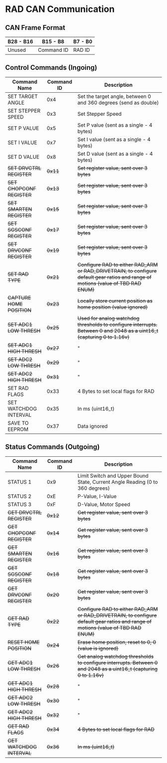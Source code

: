 # RAD CAN Communication

## CAN Frame Format
| **B28 - B16** | **B15 - B8** | **B7 - B0** |
|-----------|----------|---------|
| Unused | Command ID | RAD ID |

## Control Commands (Ingoing)
| **Command Name** | **Command ID** | **Description**
|--------------|------------|-----------|
|SET TARGET ANGLE | 0x4 | Set the target angle, between 0 and 360 degrees (send as double)|
|SET STEPPER SPEED | 0x3 | Set Stepper Speed |
|SET P VALUE | 0x5 | Set P value (sent as a single - 4 bytes)|
|SET I VALUE | 0x7 | Set I value (sent as a single - 4 bytes)|
|SET D VALUE | 0x8 | Set D value (sent as a single - 4 bytes)|
|~~SET DRVCTRL REGISTER~~| ~~0x11~~ | ~~Set register value, sent over 3 bytes~~|
|~~SET CHOPCONF REGISTER~~ | ~~0x13~~ | ~~Set register value, sent over 3 bytes~~|
|~~SET SMARTEN REGISTER~~ | ~~0x15~~ | ~~Set register value, sent over 3 bytes~~|
|~~SET SGSCONF REGISTER~~ | ~~0x17~~ | ~~Set register value, sent over 3 bytes~~|
|~~SET DRVCONF REGISTER~~ | ~~0x19~~ | ~~Set register value, sent over 3 bytes~~|
|~~SET RAD TYPE~~ | ~~0x21~~ | ~~Configure RAD to either RAD_ARM or RAD_DRIVETRAIN, to configure default gear ratios and range of motions (value of TBD RAD ENUM)~~|
|~~CAPTURE HOME POSITION~~ | ~~0x23~~ | ~~Locally store current position as home position (value ignored)~~|
|~~SET ADC1 LOW THRESH~~ | ~~0x25~~ | ~~Used for analog watchdog thresholds to configure interrupts. Between 0 and 2048 as a uint16_t (capturing 0 to 1.16v)~~|
|~~SET ADC1 HIGH THRESH~~ | ~~0x27~~ | " | 
|~~SET ADC2 LOW THRESH~~ | ~~0x29~~ | " | 
|~~SET ADC2 HIGH THRESH~~ | ~~0x31~~ | " |
|SET RAD FLAGS | 0x33 | 4 Bytes to set local flags for RAD|
|SET WATCHDOG INTERVAL | 0x35 | In ms (uint16_t)|
|SAVE TO EEPROM | 0x37 | Data ignored 

## Status Commands (Outgoing)
| **Command Name** | **Command ID** | **Description**
|--------------|------------|-----------|
|STATUS 1 | 0x9 |Limit Switch and Upper Bound State, Current Angle Reading (0 to 360 degrees) |
|STATUS 2 | 0xE | P-Value, I-Value|
|STATUS 3| 0xF | D-Value, Motor Speed|
|~~GET DRVCTRL REGISTER~~ | ~~0x12~~ | ~~Get register value, sent over 3 bytes~~|
|~~GET CHOPCONF REGISTER~~ | ~~0x14~~ | ~~Get register value, sent over 3 bytes~~|
|~~GET SMARTEN REGISTER~~ | ~~0x16~~ | ~~Get register value, sent over 3 bytes~~|
|~~GET SGSCONF REGISTER~~ | ~~0x18~~ | ~~Get register value, sent over 3 bytes~~|
|~~GET DRVCONF REGISTER~~ | ~~0x20~~ | ~~Get register value, sent over 3 bytes~~|
|~~GET RAD TYPE~~ | ~~0x22~~ | ~~Configure RAD to either RAD_ARM or RAD_DRIVETRAIN, to configure default gear ratios and range of motions (value of TBD RAD ENUM)~~|
|~~RESET HOME POSITION~~ | ~~0x24~~ | ~~Erase home position, reset to 0, 0 (value is ignored)~~|
|~~GET ADC1 LOW THRESH~~ | ~~0x26~~ | ~~Get analog watchdog thresholds to configure interrupts. Between 0 and 2048 as a uint16_t (capturing 0 to 1.16v)~~ |
|~~GET ADC1 HIGH THRESH~~ | ~~0x28~~ | " | 
|~~GET ADC2 LOW THRESH~~ | ~~0x30~~ | " | 
|~~GET ADC2 HIGH THRESH~~ | ~~0x32~~ | " |
|~~GET RAD FLAGS~~ | ~~0x34~~ | ~~4 Bytes to set local flags for RAD~~|
|~~GET WATCHDOG INTERVAL~~ | ~~0x36~~ | ~~In ms (uint16_t)~~|
